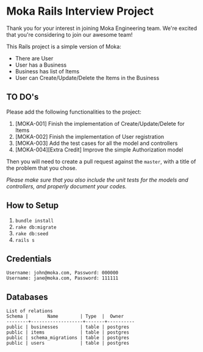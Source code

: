 # Moka Rails Interview Project

Thank you for your interest in joining Moka Engineering team. We're excited that you're considering to join our awesome team!

This Rails project is a simple version of Moka:
- There are User
- User has a Business
- Business has list of Items
- User can Create/Update/Delete the Items in the Business

## TO DO's

Please add the following functionalities to the project:

1. [MOKA-001] Finish the implementation of Create/Update/Delete for Items
2. [MOKA-002] Finish the implementation of User registration
3. [MOKA-003] Add the test cases for all the model and controllers
4. [MOKA-004][Extra Credit] Improve the simple Authorization model

Then you will need to create a pull request against the `master`, with a title of the problem that you chose.

*Please make sure that you also include the unit tests for the models and controllers, and properly document your codes.*

## How to Setup

1. `bundle install`
2. `rake db:migrate`
2. `rake db:seed`
3. `rails s`

## Credentials

```
Username: john@moka.com, Password: 000000
Username: jane@moka.com, Password: 111111
```

## Databases

```
List of relations
Schema |       Name        | Type  |  Owner
--------+-------------------+-------+----------
public | businesses        | table | postgres
public | items             | table | postgres
public | schema_migrations | table | postgres
public | users             | table | postgres
```
